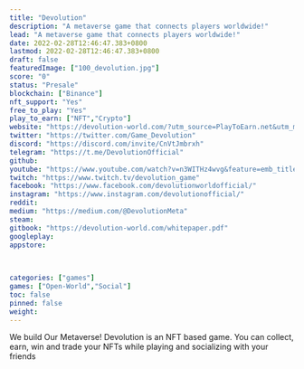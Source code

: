 ```yaml
---
title: "Devolution"
description: "A metaverse game that connects players worldwide!"
lead: "A metaverse game that connects players worldwide!"
date: 2022-02-28T12:46:47.383+0800
lastmod: 2022-02-28T12:46:47.383+0800
draft: false
featuredImage: ["100_devolution.jpg"]
score: "0"
status: "Presale"
blockchain: ["Binance"]
nft_support: "Yes"
free_to_play: "Yes"
play_to_earn: ["NFT","Crypto"]
website: "https://devolution-world.com/?utm_source=PlayToEarn.net&utm_medium=organic&utm_campaign=gamepage"
twitter: "https://twitter.com/Game_Devolution"
discord: "https://discord.com/invite/CnVtJmbrxh"
telegram: "https://t.me/DevolutionOfficial"
github: 
youtube: "https://www.youtube.com/watch?v=n3WITHz4wvg&feature=emb_title"
twitch: "https://www.twitch.tv/devolution_game"
facebook: "https://www.facebook.com/devolutionworldofficial/"
instagram: "https://www.instagram.com/devolutionofficial/"
reddit: 
medium: "https://medium.com/@DevolutionMeta"
steam: 
gitbook: "https://devolution-world.com/whitepaper.pdf"
googleplay: 
appstore: 

  
    
categories: ["games"]
games: ["Open-World","Social"]
toc: false
pinned: false
weight: 
---
```

We build Our Metaverse! Devolution is an NFT based game. You can collect, earn, win and trade your NFTs while playing and socializing with your friends